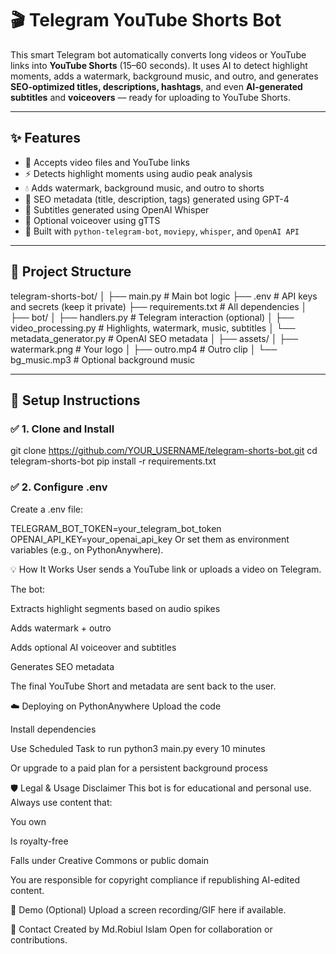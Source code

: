 # 🎬 Telegram YouTube Shorts Bot

This smart Telegram bot automatically converts long videos or YouTube links into **YouTube Shorts** (15–60 seconds). It uses AI to detect highlight moments, adds a watermark, background music, and outro, and generates **SEO-optimized titles, descriptions, hashtags**, and even **AI-generated subtitles** and **voiceovers** — ready for uploading to YouTube Shorts.

---

## ✨ Features

- 🎥 Accepts video files and YouTube links
- ⚡ Detects highlight moments using audio peak analysis
- 💧 Adds watermark, background music, and outro to shorts
- 🧠 SEO metadata (title, description, tags) generated using GPT-4
- 📝 Subtitles generated using OpenAI Whisper
- 🎤 Optional voiceover using gTTS
- 🤖 Built with `python-telegram-bot`, `moviepy`, `whisper`, and `OpenAI API`

---

## 📁 Project Structure

telegram-shorts-bot/
│
├── main.py # Main bot logic
├── .env # API keys and secrets (keep it private)
├── requirements.txt # All dependencies
│
├── bot/
│ ├── handlers.py # Telegram interaction (optional)
│ ├── video_processing.py # Highlights, watermark, music, subtitles
│ └── metadata_generator.py # OpenAI SEO metadata
│
├── assets/
│ ├── watermark.png # Your logo
│ ├── outro.mp4 # Outro clip
│ └── bg_music.mp3 # Optional background music


---

## 🚀 Setup Instructions

### ✅ 1. Clone and Install

git clone https://github.com/YOUR_USERNAME/telegram-shorts-bot.git
cd telegram-shorts-bot
pip install -r requirements.txt

### ✅ 2. Configure .env
Create a .env file:

TELEGRAM_BOT_TOKEN=your_telegram_bot_token
OPENAI_API_KEY=your_openai_api_key
Or set them as environment variables (e.g., on PythonAnywhere).

💡 How It Works
User sends a YouTube link or uploads a video on Telegram.

The bot:

Extracts highlight segments based on audio spikes

Adds watermark + outro

Adds optional AI voiceover and subtitles

Generates SEO metadata

The final YouTube Short and metadata are sent back to the user.

☁️ Deploying on PythonAnywhere
Upload the code

Install dependencies

Use Scheduled Task to run python3 main.py every 10 minutes

Or upgrade to a paid plan for a persistent background process

🛡️ Legal & Usage Disclaimer
This bot is for educational and personal use. Always use content that:

You own

Is royalty-free

Falls under Creative Commons or public domain

You are responsible for copyright compliance if republishing AI-edited content.

📸 Demo (Optional)
Upload a screen recording/GIF here if available.

📩 Contact
Created by Md.Robiul Islam
Open for collaboration or contributions.
